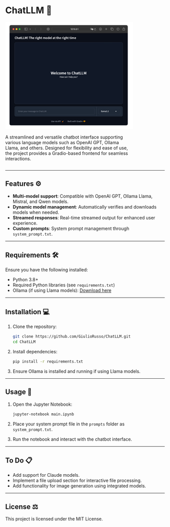 # ChatLLM 🤖


<div style="display: flex; align-center: flex-start;">
  <div style="flex: 2; max-width: 80%;">
        <div>
            <img src="./images/example.png" width=100%>
        </div>
        <p>A streamlined and versatile chatbot interface supporting various language models such as OpenAI GPT, Ollama Llama, and others. Designed for flexibility and ease of use, the project provides a Gradio-based frontend for seamless interactions.</p>
  </div>
</div>

---

## Features ⚙️

- **Multi-model support**: Compatible with OpenAI GPT, Ollama Llama, Mistral, and Qwen models.
- **Dynamic model management**: Automatically verifies and downloads models when needed.
- **Streamed responses**: Real-time streamed output for enhanced user experience.
- **Custom prompts**: System prompt management through `system_prompt.txt`.

---

## Requirements 🛠️

Ensure you have the following installed:

- Python 3.8+
- Required Python libraries (see `requirements.txt`)
- Ollama (if using Llama models): [Download here](https://ollama.com/download)

---

## Installation 💻

1. Clone the repository:

   ```bash
   git clone https://github.com/GiulioRusso/ChatLLM.git
   cd ChatLLM
   ```

2. Install dependencies:

   ```bash
   pip install -r requirements.txt
   ```

3. Ensure Ollama is installed and running if using Llama models.

---

## Usage 🦾

1. Open the Jupyter Notebook:

   ```bash
   jupyter-notebook main.ipynb
   ```

2. Place your system prompt file in the `prompts` folder as `system_prompt.txt`.

3. Run the notebook and interact with the chatbot interface.

---

## To Do 📋

- Add support for Claude models.
- Implement a file upload section for interactive file processing.
- Add functionality for image generation using integrated models.

---

## License ⚖️

This project is licensed under the MIT License.
